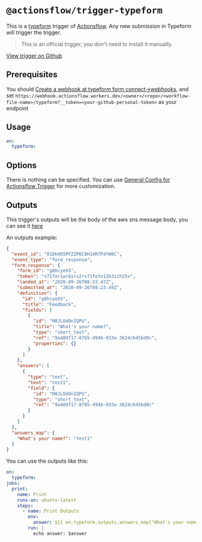 # `@actionsflow/trigger-typeform`

This is a [typeform](https://www.typeform.com/) trigger of [Actionsflow](https://github.com/actionsflow/actionsflow). Any new submission in Typeform will trigger the trigger.

> This is an official trigger, you don't need to install it manually.

[View trigger on Github](https://github.com/actionsflow/actionsflow/tree/master/packages/actionsflow-trigger-typeform)

## Prerequisites

You should [Create a webhook at typeform form connect->webhooks](https://help.typeform.com/hc/en-us/articles/360029573471-Webhooks), and set `https://webhook.actionsflow.workers.dev/<owner>/<repo>/<workflow-file-name>/typeform?__token=<your-github-personal-token>` as your endpoint

## Usage

```yaml
on:
  typeform:
```

## Options

There is nothing can be specified. You can use [General Config for Actionsflow Trigger](https://actionsflow.github.io/docs/workflow/#ontriggerconfig) for more customization.

## Outputs

This trigger's outputs will be the body of the aws sns message body, you can see it [here](https://docs.aws.amazon.com/sns/latest/dg/sns-message-and-json-formats.html#http-notification-json)

An outputs example:

```json
{
  "event_id": "01EK4R5PFZZP6C8H14RTP4YW6C",
  "event_type": "form_response",
  "form_response": {
    "form_id": "g8hcyeXS",
    "token": "x71for1wr6irs2rx71fotn12b3izh25v",
    "landed_at": "2020-09-26T08:23:47Z",
    "submitted_at": "2020-09-26T08:23:49Z",
    "definition": {
      "id": "g8hcyeXS",
      "title": "Feedback",
      "fields": [
        {
          "id": "M8JLOd0nIQPU",
          "title": "What's your name?",
          "type": "short_text",
          "ref": "9a489f17-8765-494b-933e-3624c645bd0c",
          "properties": {}
        }
      ]
    },
    "answers": [
      {
        "type": "text",
        "text": "test1",
        "field": {
          "id": "M8JLOd0nIQPU",
          "type": "short_text",
          "ref": "9a489f17-8765-494b-933e-3624c645bd0c"
        }
      }
    ]
  },
  "answers_map": {
    "What's your name?": "test1"
  }
}
```

You can use the outputs like this:

```yaml
on:
  typeform:
jobs:
  print:
    name: Print
    runs-on: ubuntu-latest
    steps:
      - name: Print Outputs
        env:
          answer: ${{ on.typeform.outputs.answers_map["What's your name?"] }}
        run: |
          echo answer: $answer
```
